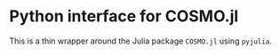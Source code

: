 # Python interface for COSMO.jl

This is a thin wrapper around the Julia package `COSMO.jl` using `pyjulia`.
